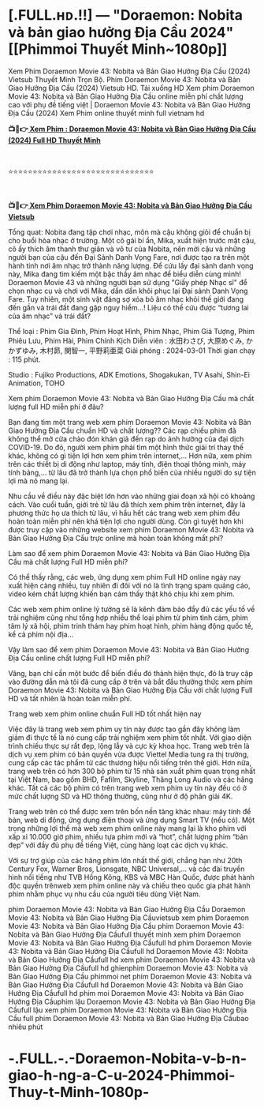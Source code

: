 <h1 class="heading-element" dir="auto">[.FULL.ʜᴅ.!!] — "Doraemon: Nobita và bản giao hưởng Địa Cầu 2024" [[Phimmoi Thuyết Minh~1080p]]</h1>

Xem Phim Doraemon Movie 43: Nobita và Bản Giao Hưởng Địa Cầu (2024) Vietsub Thuyết Minh Trọn Bộ. Phim Doraemon Movie 43: Nobita và Bản Giao Hưởng Địa Cầu (2024) Vietsub HD. Tải xuống HD Xem phim Doraemon Movie 43: Nobita và Bản Giao Hưởng Địa Cầu online miễn phí chất lượng cao với phụ đề tiếng việt | Doraemon Movie 43: Nobita và Bản Giao Hưởng Địa Cầu (2024) Xem Phim online thuyết minh full vietnam hd

<p><b>📺📱👉<a href="https://jisswatch.com/vi/movie/1148677/doraemon-nobita-va-ban-giao-huong-ia-cau" rel="noopener"> Xem Phim : Doraemon Movie 43: Nobita và Bản Giao Hưởng Địa Cầu (2024) Full HD Thuyết Minh</a></b></p>
<p><b><br></b></p>
⭐⭐⭐⭐⭐⭐⭐⭐⭐⭐⭐⭐⭐⭐⭐⭐⭐⭐⭐⭐⭐⭐⭐⭐⭐⭐⭐⭐⭐⭐
<p><b><br></b></p>
<p><b>📺📱👉<a href="https://jisswatch.com/vi/movie/1148677/doraemon-nobita-va-ban-giao-huong-ia-cau" rel="noopener"> Xem Phim Doraemon Movie 43: Nobita và Bản Giao Hưởng Địa Cầu Vietsub</a></b></p>

Tổng quat: Nobita đang tập chơi nhạc, môn mà cậu không giỏi để chuẩn bị cho buổi hòa nhạc ở trường. Một cô gái bí ẩn, Mika, xuất hiện trước mặt cậu, cô ấy thích âm thanh thư giãn và vô tư của Nobita, nên mời cậu và những người bạn của cậu đến Đại Sảnh Danh Vọng Fare, nơi được tạo ra trên một hành tinh nơi âm nhạc trở thành năng lượng. Để cứu lấy đại sảnh danh vọng này, Mika đang tìm kiếm một bậc thầy âm nhạc để biểu diễn cùng mình! Doraemon Movie 43 và những người bạn sử dụng "Giấy phép Nhạc sĩ" để chọn nhạc cụ và chơi với Mika, dần dần khôi phục lại Đại sảnh Danh Vọng Fare. Tuy nhiên, một sinh vật đáng sợ xóa bỏ âm nhạc khỏi thế giới đang đến gần và trái đất đang gặp nguy hiểm...! Liệu có thể cứu được “tương lai của âm nhạc” và trái đất?

Thể loại : Phim Gia Đình, Phim Hoạt Hình, Phim Nhạc, Phim Giả Tượng, Phim Phiêu Lưu, Phim Hài, Phim Chính Kịch Diễn viên : 水田わさび, 大原めぐみ, かかずゆみ, 木村昴, 関智一, 平野莉亜菜 Giải phóng : 2024-03-01 Thời gian chạy : 115 phút.

Studio : Fujiko Productions, ADK Emotions, Shogakukan, TV Asahi, Shin-Ei Animation, TOHO

Xem phim Doraemon Movie 43: Nobita và Bản Giao Hưởng Địa Cầu mà chất lượng full HD miễn phí ở đâu?

Bạn đang tìm một trang web xem phim Doraemon Movie 43: Nobita và Bản Giao Hưởng Địa Cầu chuẩn HD và chất lượng?? Các rạp chiếu phim đã không thể mở cửa chào đón khán giả đến rạp do ảnh hưởng của đại dịch COVID-19. Do đó, người xem phim phải tìm một hình thức giải trí thay thế khác, không có gì tiện lợi hơn xem phim trên internet,… Hơn nữa, xem phim trên các thiết bị di động như laptop, máy tính, điện thoại thông minh, máy tính bảng,… từ lâu đã trở thành lựa chọn phổ biến của nhiều người do sự tiện lợi mà nó mang lại.

Nhu cầu về điều này đặc biệt lớn hơn vào những giai đoạn xã hội có khoảng cách. Vào cuối tuần, giới trẻ từ lâu đã thích xem phim trên internet, đây là phương thức họ ưa thích từ lâu, vì hầu hết các trang web xem phim đều hoàn toàn miễn phí nên khá tiện lợi cho người dùng. Còn gì tuyệt hơn khi được truy cập vào những website xem phim Doraemon Movie 43: Nobita và Bản Giao Hưởng Địa Cầu trực online mà hoàn toàn không mất phí?

Làm sao để xem phim Doraemon Movie 43: Nobita và Bản Giao Hưởng Địa Cầu mà chất lượng Full HD miễn phí?

Có thể thấy rằng, các web, ứng dụng xem phim Full HD online ngày nay xuất hiện càng nhiều, tuy nhiên đi đôi với nó là tình trạng spam quảng cáo, video kém chất lượng khiến bạn cảm thấy thật khó chịu khi xem phim.

Các web xem phim online lý tưởng sẽ là kênh đảm bảo đẩy đủ các yếu tố về trải nghiệm cũng như tổng hợp nhiều thể loại phim từ phim tình cảm, phim tâm lý xã hội, phim trinh thám hay phim hoạt hình, phim hàng động quốc tế, kể cả phim nội địa…

Vậy làm sao để xem phim Doraemon Movie 43: Nobita và Bản Giao Hưởng Địa Cầu online chất lượng Full HD miễn phí?

Vâng, bạn chỉ cần một bước để biến điều đó thành hiện thực, đó là truy cập vào đường dẫn mà tôi đã cung cấp ở trên và bắt đầu thưởng thức xem phim Doraemon Movie 43: Nobita và Bản Giao Hưởng Địa Cầu với chất lượng Full HD và tất nhiên là hoàn toàn miễn phí.

Trang web xem phim online chuẩn Full HD tốt nhất hiện nay

Việc đây là trang web xem phim uy tín này được tạo gần đây không làm giảm đi thực tế là nó cung cấp trải nghiệm xem phim tốt nhất. Với giao diện trình chiếu thực sự rất đẹp, lộng lẫy và cực kỳ khoa học. Trang web trên là dịch vụ xem phim có bản quyền vừa được Viettel Media tung ra thị trường, cung cấp các tác phẩm từ các thương hiệu nổi tiếng trên thế giới. Hơn nữa, trang web trên có hơn 300 bộ phim từ 15 nhà sản xuất phim quan trọng nhất tại Việt Nam, bao gồm BHD, Fafilm, Skyline, Thăng Long Audio và các hãng khác. Tất cả các bộ phim có trên trang web xem phim uy tín này đều có ở mức chất lượng SD và HD thông thường, cũng như ở độ phân giải 4K.

Trang web trên có thể được xem trên bốn nền tảng khác nhau: máy tính để bàn, web di động, ứng dụng điện thoại và ứng dụng Smart TV (nếu có). Một trong những lợi thế mà web xem phim online này mang lại là kho phim với xấp xỉ 10.000 giờ phim, nhiều tựa phim mới và “hot”, chất lượng phim “bản đẹp” với đầy đủ phụ đề tiếng Việt, cùng hàng loạt các dịch vụ khác.

Với sự trợ giúp của các hãng phim lớn nhất thế giới, chẳng hạn như 20th Century Fox, Warner Bros, Lionsgate, NBC Universal,… và các đài truyền hình nổi tiếng như TVB Hồng Kông, KBS và MBC Hàn Quốc, được phát hành độc quyền trênweb xem phim online này và chiếu theo quốc gia phát hành phim nhằm phục vụ nhu cầu của người tiêu dùng Việt Nam.

phim Doraemon Movie 43: Nobita và Bản Giao Hưởng Địa Cầu Doraemon Movie 43: Nobita và Bản Giao Hưởng Địa Cầuvietsub xem phim Doraemon Movie 43: Nobita và Bản Giao Hưởng Địa Cầu phim Doraemon Movie 43: Nobita và Bản Giao Hưởng Địa Cầufull thuyết minh xem phim Doraemon Movie 43: Nobita và Bản Giao Hưởng Địa Cầufull hd phim Doraemon Movie 43: Nobita và Bản Giao Hưởng Địa Cầufull hd Doraemon Movie 43: Nobita và Bản Giao Hưởng Địa Cầufull hd xem phim Doraemon Movie 43: Nobita và Bản Giao Hưởng Địa Cầufull hd ghienphim Doraemon Movie 43: Nobita và Bản Giao Hưởng Địa Cầu phimmoi net phim Doraemon Movie 43: Nobita và Bản Giao Hưởng Địa Cầufull hd Doraemon Movie 43: Nobita và Bản Giao Hưởng Địa Cầufull hd phim moi Doraemon Movie 43: Nobita và Bản Giao Hưởng Địa Cầuphim lậu Doraemon Movie 43: Nobita và Bản Giao Hưởng Địa Cầufull lậu xem phim Doraemon Movie 43: Nobita và Bản Giao Hưởng Địa Cầu full phim Doraemon Movie 43: Nobita và Bản Giao Hưởng Địa Cầubao nhiêu phút


# -.FULL.-.-Doraemon-Nobita-v-b-n-giao-h-ng-a-C-u-2024-Phimmoi-Thuy-t-Minh-1080p-

